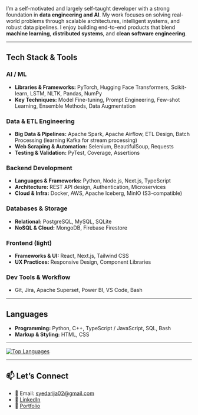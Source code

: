 I’m a self-motivated and largely self-taught developer with a strong foundation in **data engineering and AI**. My work focuses on solving real-world problems through scalable architectures, intelligent systems, and robust data pipelines. I enjoy building end-to-end products that blend **machine learning**, **distributed systems**, and **clean software engineering**.

---

## Tech Stack & Tools

### AI / ML
- **Libraries & Frameworks:** PyTorch, Hugging Face Transformers, Scikit-learn, LSTM, NLTK, Pandas, NumPy
- **Key Techniques:** Model Fine-tuning, Prompt Engineering, Few-shot Learning, Ensemble Methods, Data Augmentation

### Data & ETL Engineering
- **Big Data & Pipelines:** Apache Spark, Apache Airflow, ETL Design, Batch Processing (learning Kafka for stream processing)
- **Web Scraping & Automation:** Selenium, BeautifulSoup, Requests
- **Testing & Validation:** PyTest, Coverage, Assertions

### Backend Development
- **Languages & Frameworks:** Python, Node.js, Next.js, TypeScript
- **Architecture:** REST API design, Authentication, Microservices
- **Cloud & Infra:** Docker, AWS, Apache Iceberg, MinIO (S3-compatible)

### Databases & Storage
- **Relational:** PostgreSQL, MySQL, SQLite
- **NoSQL & Cloud:** MongoDB, Firebase Firestore

### Frontend (light)
- **Frameworks & UI:** React, Next.js, Tailwind CSS
- **UX Practices:** Responsive Design, Component Libraries

### Dev Tools & Workflow
- Git, Jira, Apache Superset, Power BI, VS Code, Bash

---

## Languages

- **Programming:** Python, C++, TypeScript / JavaScript, SQL, Bash
- **Markup & Styling:** HTML, CSS

--- 
[![Top Languages](https://github-readme-stats.vercel.app/api/top-langs/?username=rijahasan&layout=compact&hide=jupyter%20notebook&theme=github_light&langs_count=10&card_width=550)](https://github.com/rijahasan/github-readme-stats)

---

## 📫 Let’s Connect

- 📧 Email: [syedarija02@gmail.com](mailto:syedarija02@gmail.com)  
- 🔗 [LinkedIn](https://linkedin.com/in/rija-hasan)  
- 🧠 [Portfolio](https://github.com/rijahasan?tab=repositories)  
